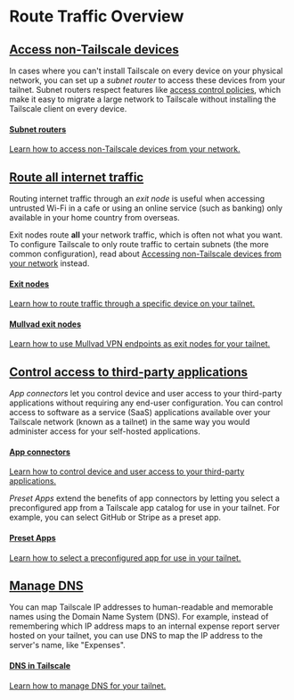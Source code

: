 # Route Traffic Overview

## [Access non-Tailscale devices](https://tailscale.com/kb/1019/subnets#access-non-tailscale-devices)

In cases where you can't install Tailscale on every device on your physical network, you can set up a *subnet router* to access these devices from your tailnet. Subnet routers respect features like [access control policies](https://tailscale.com/kb/1018/acls), which make it easy to migrate a large network to Tailscale without installing the Tailscale client on every device.

#### [Subnet routers](https://tailscale.com/kb/1019/subnets)

[Learn how to access non-Tailscale devices from your network.](https://tailscale.com/kb/1019/subnets)

## [Route all internet traffic](https://tailscale.com/kb/1019/subnets#route-all-internet-traffic)

Routing internet traffic through an *exit node* is useful when accessing untrusted Wi-Fi in a cafe or using an online service (such as banking) only available in your home country from overseas.

Exit nodes route **all** your network traffic, which is often not what you want. To configure Tailscale to only route traffic to certain subnets (the more common configuration), read about [Accessing non-Tailscale devices from your network](https://tailscale.com/kb/1019/subnets#non-tailscale-devices) instead.

#### [Exit nodes](https://tailscale.com/kb/1103/exit-nodes)

[Learn how to route traffic through a specific device on your tailnet.](https://tailscale.com/kb/1103/exit-nodes)

#### [Mullvad exit nodes](https://tailscale.com/kb/1258/mullvad-exit-nodes)

[Learn how to use Mullvad VPN endpoints as exit nodes for your tailnet.](https://tailscale.com/kb/1258/mullvad-exit-nodes)

## [Control access to third-party applications](https://tailscale.com/kb/1019/subnets#control-access-to-third-party-applications)

*App connectors* let you control device and user access to your third-party applications without requiring any end-user configuration. You can control access to software as a service (SaaS) applications available over your Tailscale network (known as a tailnet) in the same way you would administer access for your self-hosted applications.

#### [App connectors](https://tailscale.com/kb/1281/app-connectors)

[Learn how to control device and user access to your third-party applications.](https://tailscale.com/kb/1281/app-connectors)

*Preset Apps* extend the benefits of app connectors by letting you select a preconfigured app from a Tailscale app catalog for use in your tailnet. For example, you can select GitHub or Stripe as a preset app.

#### [Preset Apps](https://tailscale.com/kb/1339/preset-apps)

[Learn how to select a preconfigured app for use in your tailnet.](https://tailscale.com/kb/1339/preset-apps)

## [Manage DNS](https://tailscale.com/kb/1019/subnets#manage-dns)

You can map Tailscale IP addresses to human-readable and memorable names using the Domain Name System (DNS). For example, instead of remembering which IP address maps to an internal expense report server hosted on your tailnet, you can use DNS to map the IP address to the server's name, like "Expenses".

#### [DNS in Tailscale](https://tailscale.com/kb/1054/dns)

[Learn how to manage DNS for your tailnet.](https://tailscale.com/kb/1054/dns)
